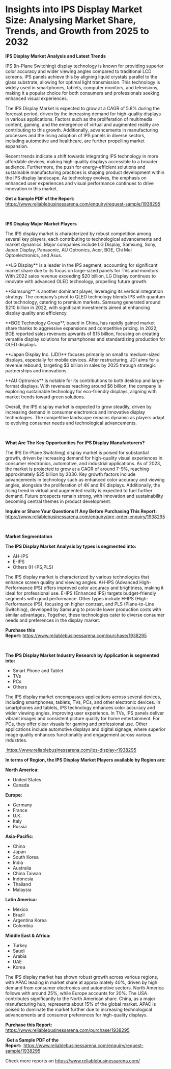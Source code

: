<p><h1>Insights into IPS Display Market Size: Analysing Market Share, Trends, and Growth from 2025 to 2032</h1></p><p><strong>IPS Display Market Analysis and Latest Trends</strong></p>
<p><p>IPS (In-Plane Switching) display technology is known for providing superior color accuracy and wider viewing angles compared to traditional LCD screens. IPS panels achieve this by aligning liquid crystals parallel to the glass substrate, allowing for optimal light transmission. This technology is widely used in smartphones, tablets, computer monitors, and televisions, making it a popular choice for both consumers and professionals seeking enhanced visual experiences.</p><p>The IPS Display Market is expected to grow at a CAGR of 5.8% during the forecast period, driven by the increasing demand for high-quality displays in various applications. Factors such as the proliferation of multimedia content, gaming, and the emergence of virtual and augmented reality are contributing to this growth. Additionally, advancements in manufacturing processes and the rising adoption of IPS panels in diverse sectors, including automotive and healthcare, are further propelling market expansion.</p><p>Recent trends indicate a shift towards integrating IPS technology in more affordable devices, making high-quality displays accessible to a broader audience. Furthermore, the push for energy-efficient solutions and sustainable manufacturing practices is shaping product development within the IPS display landscape. As technology evolves, the emphasis on enhanced user experiences and visual performance continues to drive innovation in this market.</p></p>
<p><strong>Get a Sample PDF of the Report:&nbsp;</strong> <a href="https://www.reliablebusinessarena.com/enquiry/request-sample/1938295?utm_campaign=2483&utm_medium=2&utm_source=Github&utm_content=ia&utm_term=12022025&utm_id=ips-display">https://www.reliablebusinessarena.com/enquiry/request-sample/1938295</a></p>
<p>&nbsp;</p>
<p><strong>IPS Display Major Market Players</strong></p>
<p><p>The IPS display market is characterized by robust competition among several key players, each contributing to technological advancements and market dynamics. Major companies include LG Display, Samsung, Sony, Japan Display, Panasonic, AU Optronics, Acer, BOE, Chi Mei Optoelectronics, and Asus. </p><p>**LG Display** is a leader in the IPS segment, accounting for significant market share due to its focus on large-sized panels for TVs and monitors. With 2022 sales revenue exceeding $20 billion, LG Display continues to innovate with advanced OLED technology, propelling future growth.</p><p>**Samsung** is another dominant player, leveraging its vertical integration strategy. The company’s pivot to QLED technology blends IPS with quantum dot technology, catering to premium markets. Samsung generated around $210 billion in 2022, with significant investments aimed at enhancing display quality and efficiency.</p><p>**BOE Technology Group**, based in China, has rapidly gained market share thanks to aggressive expansions and competitive pricing. In 2022, BOE reported sales revenues upwards of $15 billion, focusing on creating versatile display solutions for smartphones and standardizing production for OLED displays.</p><p>**Japan Display Inc. (JDI)** focuses primarily on small to medium-sized displays, especially for mobile devices. After restructuring, JDI aims for a revenue rebound, targeting $3 billion in sales by 2025 through strategic partnerships and innovations.</p><p>**AU Optronics** is notable for its contributions to both desktop and large-format displays. With revenues reaching around $6 billion, the company is exploring sustainable technology for eco-friendly displays, aligning with market trends toward green solutions.</p><p>Overall, the IPS display market is expected to grow steadily, driven by increasing demand in consumer electronics and innovative display technologies. The competitive landscape remains dynamic as players adapt to evolving consumer needs and technological advancements.</p></p>
<p>&nbsp;</p>
<p><strong>What Are The Key Opportunities For IPS Display Manufacturers?</strong></p>
<p><p>The IPS (In-Plane Switching) display market is poised for substantial growth, driven by increasing demand for high-quality visual experiences in consumer electronics, automotive, and industrial applications. As of 2023, the market is projected to grow at a CAGR of around 7-9%, reaching approximately $25 billion by 2030. Key growth factors include advancements in technology such as enhanced color accuracy and viewing angles, alongside the proliferation of 4K and 8K displays. Additionally, the rising trend in virtual and augmented reality is expected to fuel further demand. Future prospects remain strong, with innovation and sustainability becoming central themes in product development.</p></p>
<p><strong>Inquire or Share Your Questions If Any Before Purchasing This Report:</strong> <a href="https://www.reliablebusinessarena.com/enquiry/pre-order-enquiry/1938295?utm_campaign=2483&utm_medium=2&utm_source=Github&utm_content=ia&utm_term=12022025&utm_id=ips-display">https://www.reliablebusinessarena.com/enquiry/pre-order-enquiry/1938295</a></p>
<p>&nbsp;</p>
<p><strong>Market Segmentation</strong></p>
<p><strong>The IPS Display Market Analysis by types is segmented into:</strong></p>
<p><ul><li>AH-IPS</li><li>E-IPS</li><li>Others (H-IPS,PLS)</li></ul></p>
<p><p>The IPS display market is characterized by various technologies that enhance screen quality and viewing angles. AH-IPS (Advanced High-Performance IPS) offers improved color accuracy and brightness, making it ideal for professional use. E-IPS (Enhanced IPS) targets budget-friendly segments with good performance. Other types include H-IPS (High-Performance IPS), focusing on higher contrast, and PLS (Plane-to-Line Switching), developed by Samsung to provide lower production costs with similar advantages. Together, these technologies cater to diverse consumer needs and preferences in the display market.</p></p>
<p><strong>Purchase this Report:&nbsp;</strong><a href="https://www.reliablebusinessarena.com/purchase/1938295?utm_campaign=2483&utm_medium=2&utm_source=Github&utm_content=ia&utm_term=12022025&utm_id=ips-display">https://www.reliablebusinessarena.com/purchase/1938295</a></p>
<p>&nbsp;</p>
<p><strong>The IPS Display Market Industry Research by Application is segmented into:</strong></p>
<p><ul><li>Smart Phone and Tablet</li><li>TVs</li><li>PCs</li><li>Others</li></ul></p>
<p><p>The IPS display market encompasses applications across several devices, including smartphones, tablets, TVs, PCs, and other electronic devices. In smartphones and tablets, IPS technology enhances color accuracy and wider viewing angles, improving user experience. In TVs, IPS panels deliver vibrant images and consistent picture quality for home entertainment. For PCs, they offer clear visuals for gaming and professional use. Other applications include automotive displays and digital signage, where superior image quality enhances functionality and engagement across various industries.</p></p>
<p><a href="https://www.reliablebusinessarena.com/ips-display-r1938295?utm_campaign=2483&utm_medium=2&utm_source=Github&utm_content=ia&utm_term=12022025&utm_id=ips-display">&nbsp;https://www.reliablebusinessarena.com/ips-display-r1938295</a></p>
<p><strong>In terms of Region, the IPS Display Market Players available by Region are:</strong></p>
<p>
    <p> <strong> North America: </strong>
        <ul>
            <li>United States</li>
            <li>Canada</li>
        </ul>
        </p> 
    <p> <strong> Europe: </strong>
        <ul>
            <li>Germany</li>
            <li>France</li>
            <li>U.K.</li>
            <li>Italy</li>
            <li>Russia</li>
        </ul>
        </p> 
    <p> <strong> Asia-Pacific: </strong>
        <ul>
            <li>China</li>
            <li>Japan</li>
            <li>South Korea</li>
            <li>India</li>
            <li>Australia</li>
            <li>China Taiwan</li>
            <li>Indonesia</li>
            <li>Thailand</li>
            <li>Malaysia</li>
        </ul>
        </p> 
    <p> <strong> Latin America: </strong>
        <ul>
            <li>Mexico</li>
            <li>Brazil</li>
            <li>Argentina Korea</li>
            <li>Colombia</li>
        </ul>
        </p> 
    <p> <strong> Middle East & Africa: </strong>
        <ul>
            <li>Turkey</li>
            <li>Saudi</li>
            <li>Arabia</li>
            <li>UAE</li>
            <li>Korea</li>
        </ul>
    </p>
    </p>
<p><p>The IPS display market has shown robust growth across various regions, with APAC leading in market share at approximately 40%, driven by high demand from consumer electronics and automotive sectors. North America follows with around 25%, while Europe accounts for 20%. The USA contributes significantly to the North American share. China, as a major manufacturing hub, represents about 15% of the global market. APAC is poised to dominate the market further due to increasing technological advancements and consumer preferences for high-quality displays.</p></p>
<p><strong>Purchase this Report: </strong><a href="https://www.reliablebusinessarena.com/purchase/1938295?utm_campaign=2483&utm_medium=2&utm_source=Github&utm_content=ia&utm_term=12022025&utm_id=ips-display">https://www.reliablebusinessarena.com/purchase/1938295</a></p>
<p>&nbsp;<strong>Get a Sample PDF of the Report:&nbsp;&nbsp;</strong><a href="https://www.reliablebusinessarena.com/enquiry/request-sample/1938295?utm_campaign=2483&utm_medium=2&utm_source=Github&utm_content=ia&utm_term=12022025&utm_id=ips-display">https://www.reliablebusinessarena.com/enquiry/request-sample/1938295</a></p>
<p><strong></strong></p>
<p>Check more reports on <a href="https://www.reliablebusinessarena.com/?utm_campaign=2483&utm_medium=2&utm_source=Github&utm_content=ia&utm_term=12022025&utm_id=ips-display">https://www.reliablebusinessarena.com/</a></p>
